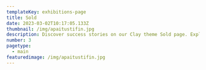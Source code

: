 ```yaml
---
templateKey: exhibitions-page
title: Sold
date: 2023-03-02T10:17:05.133Z
thumbnail: /img/apaitustifin.jpg
description: Discover success stories on our Clay theme Sold page. Explore our achievements and see how we turn visions into realities.
number: 3
pagetype:
  - main
featuredimage: /img/apaitustifin.jpg
---
```



